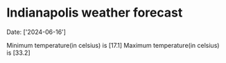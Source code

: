 # Indianapolis weather forecast 
Date: ['2024-06-16'] 

Minimum temperature(in celsius) is [17.1] 
Maximum temperature(in celsius) is [33.2]